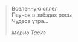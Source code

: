 > Вселенную сплёл  
> Паучок в звёздах росы  
> Чудеса утра...
> 
> <footer><cite>
> 
> Морио Таскэ
> 
> </cite></footer>
